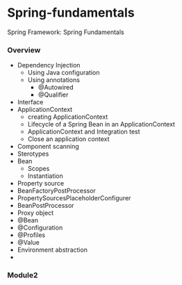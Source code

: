 # Spring-fundamentals
Spring Framework: Spring Fundamentals

### Overview
* Dependency Injection
  * Using Java configuration
  * Using annotations
     * @Autowired
     * @Qualifier
* Interface
* ApplicationContext
  * creating ApplicationContext
  * Lifecycle of a Spring Bean in an ApplicationContext
  * ApplicationContext and Integration test
  * Close an application context
* Component scanning
* Sterotypes
* Bean
  * Scopes
  * Instantiation
* Property source
* BeanFactoryPostProcessor
* PropertySourcesPlaceholderConfigurer
* BeanPostProcessor
* Proxy object
* @Bean
* @Configuration
* @Profiles
* @Value
* Environment abstraction
* 


### Module2

